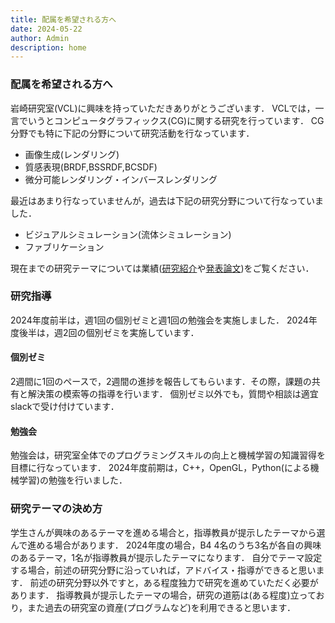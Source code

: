 ```yaml
---
title: 配属を希望される方へ
date: 2024-05-22
author: Admin
description: home
---
```


### 配属を希望される方へ
岩崎研究室(VCL)に興味を持っていただきありがとうございます．
VCLでは，一言でいうとコンピュータグラフィックス(CG)に関する研究を行っています．
CG分野でも特に下記の分野について研究活動を行なっています．
- 画像生成(レンダリング)
- 質感表現(BRDF,BSSRDF,BCSDF)
- 微分可能レンダリング・インバースレンダリング 

最近はあまり行なっていませんが，過去は下記の研究分野について行なっていました．
- ビジュアルシミュレーション(流体シミュレーション)
- ファブリケーション

現在までの研究テーマについては業績([研究紹介](https://visualcomputing-lab.github.io/jp/projects/)や[発表論文](https://visualcomputing-lab.github.io/jp/publication/))をご覧ください．

### 研究指導
2024年度前半は，週1回の個別ゼミと週1回の勉強会を実施しました．
2024年度後半は，週2回の個別ゼミを実施しています．
#### 個別ゼミ
2週間に1回のペースで，2週間の進捗を報告してもらいます．その際，課題の共有と解決策の模索等の指導を行います．
個別ゼミ以外でも，質問や相談は適宜slackで受け付けています．
#### 勉強会
勉強会は，研究室全体でのプログラミングスキルの向上と機械学習の知識習得を目標に行なっています．
2024年度前期は，C++，OpenGL，Python(による機械学習)の勉強を行いました．

### 研究テーマの決め方
学生さんが興味のあるテーマを進める場合と，指導教員が提示したテーマから選んで進める場合があります．
2024年度の場合，B4 4名のうち3名が各自の興味のあるテーマ，1名が指導教員が提示したテーマになります．
自分でテーマ設定する場合，前述の研究分野に沿っていれば，アドバイス・指導ができると思います．
前述の研究分野以外ですと，ある程度独力で研究を進めていただく必要があります．
指導教員が提示したテーマの場合，研究の道筋は(ある程度)立っており，また過去の研究室の資産(プログラムなど)を利用できると思います．

